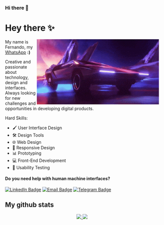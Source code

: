 ### Hi there 👋





# Hey there ✨

<img src="retro-car.gif" align="right" width="400"/>



My name is Fernando, my [WhatsApp](https://api.whatsapp.com/send?phone=5518996554253&text=) **:)**


Creative and passionate about technology, design and interfaces. Always looking for new challenges and opportunities in developing digital products.

Hard Skills:
- 🖌️ User Interface Design
- 🛠️ Design Tools
- 🌐 Web Design
- 📱 Responsive Design
- 📊 Prototyping
- 💻 Front-End Development
- 📝 Usability Testing


#### Do you need help with human machine interfaces?

[![LinkedIn Badge](https://img.shields.io/badge/-Linkedin-blue?style=flat&logo=linkedin&logoColor=white)](https://www.linkedin.com/in/fernando-reis-ferreira/) [![Email Badge](https://img.shields.io/badge/Email-fr.m.fernando@outlook.com-blue)](mailto:fr.m.fernando@outlook.com) [![Telegram Badge](https://img.shields.io/badge/Telegram-@ferreirareisfernando-blue)](https://t.me/ferreirareisfernando)


## My github stats

<div align="center">
  <a href="https://github.com/frfernando">
  <img height="180em" src="https://github-readme-stats-sigma-five.vercel.app/api?username=frfernando&show_icons=true&count_private=true&line_height=30&"/>
  <img height="180em" src="https://github-readme-stats.vercel.app/api/top-langs/?username=frfernando&layout=donut&count_private=true&line_height=30&"/>
</div>

